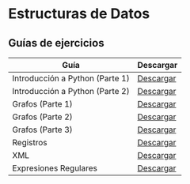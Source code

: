 # Estructuras de Datos

## Guías de ejercicios

| Guía                  | Descargar      |
|-----------------------|----------------|
| Introducción a Python (Parte 1)  | [Descargar](./Guia-IntroPython-1.ipynb?raw=true) |
| Introducción a Python (Parte 2)  | [Descargar](./Guia-IntroPython-2.ipynb?raw=true) |
| Grafos (Parte 1)                 | [Descargar](./Guia-Grafos-1.ipynb?raw=true)      |
| Grafos (Parte 2)                 | [Descargar](./Guia-Grafos-2.ipynb?raw=true)      |
| Grafos (Parte 3)                 | [Descargar](./Guia-Grafos-3.ipynb?raw=true)      |
| Registros                        | [Descargar](./Guia-Registros.ipynb?raw=true)     |
| XML                              | [Descargar](./Guia-XML.ipynb?raw=true)           |
| Expresiones Regulares            | [Descargar](./Guia-Regex.ipynb?raw=true)         |